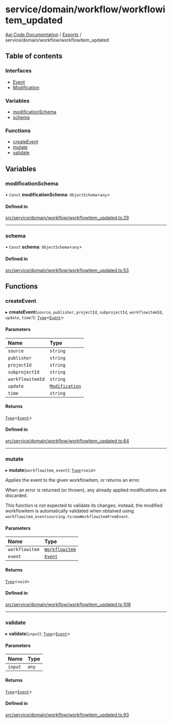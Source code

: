 # service/domain/workflow/workflowitem\_updated
 
[Api Code Documentation](../README.md) / [Exports](../modules.md) / service/domain/workflow/workflowitem\_updated

## Table of contents

### Interfaces

- [Event](../interfaces/service_domain_workflow_workflowitem_updated.Event.md)
- [Modification](../interfaces/service_domain_workflow_workflowitem_updated.Modification.md)

### Variables

- [modificationSchema](service_domain_workflow_workflowitem_updated.md#modificationschema)
- [schema](service_domain_workflow_workflowitem_updated.md#schema)

### Functions

- [createEvent](service_domain_workflow_workflowitem_updated.md#createevent)
- [mutate](service_domain_workflow_workflowitem_updated.md#mutate)
- [validate](service_domain_workflow_workflowitem_updated.md#validate)

## Variables

### modificationSchema

• `Const` **modificationSchema**: `ObjectSchema`<`any`\>

#### Defined in

[src/service/domain/workflow/workflowitem_updated.ts:29](https://github.com/openkfw/TruBudget/blob/4d7fd4be/api/src/service/domain/workflow/workflowitem_updated.ts#L29)

___

### schema

• `Const` **schema**: `ObjectSchema`<`any`\>

#### Defined in

[src/service/domain/workflow/workflowitem_updated.ts:53](https://github.com/openkfw/TruBudget/blob/4d7fd4be/api/src/service/domain/workflow/workflowitem_updated.ts#L53)

## Functions

### createEvent

▸ **createEvent**(`source`, `publisher`, `projectId`, `subprojectId`, `workflowitemId`, `update`, `time?`): [`Type`](result.md#type)<[`Event`](../interfaces/service_domain_workflow_workflowitem_updated.Event.md)\>

#### Parameters

| Name | Type |
| :------ | :------ |
| `source` | `string` |
| `publisher` | `string` |
| `projectId` | `string` |
| `subprojectId` | `string` |
| `workflowitemId` | `string` |
| `update` | [`Modification`](../interfaces/service_domain_workflow_workflowitem_updated.Modification.md) |
| `time` | `string` |

#### Returns

[`Type`](result.md#type)<[`Event`](../interfaces/service_domain_workflow_workflowitem_updated.Event.md)\>

#### Defined in

[src/service/domain/workflow/workflowitem_updated.ts:64](https://github.com/openkfw/TruBudget/blob/4d7fd4be/api/src/service/domain/workflow/workflowitem_updated.ts#L64)

___

### mutate

▸ **mutate**(`workflowitem`, `event`): [`Type`](result.md#type)<`void`\>

Applies the event to the given workflowitem, or returns an error.

When an error is returned (or thrown), any already applied modifications are
discarded.

This function is not expected to validate its changes; instead, the modified
workflowitem is automatically validated when obtained using
`workflowitem_eventsourcing.ts`:`newWorkflowitemFromEvent`.

#### Parameters

| Name | Type |
| :------ | :------ |
| `workflowitem` | [`Workflowitem`](../interfaces/service_domain_workflow_workflowitem.Workflowitem.md) |
| `event` | [`Event`](../interfaces/service_domain_workflow_workflowitem_updated.Event.md) |

#### Returns

[`Type`](result.md#type)<`void`\>

#### Defined in

[src/service/domain/workflow/workflowitem_updated.ts:108](https://github.com/openkfw/TruBudget/blob/4d7fd4be/api/src/service/domain/workflow/workflowitem_updated.ts#L108)

___

### validate

▸ **validate**(`input`): [`Type`](result.md#type)<[`Event`](../interfaces/service_domain_workflow_workflowitem_updated.Event.md)\>

#### Parameters

| Name | Type |
| :------ | :------ |
| `input` | `any` |

#### Returns

[`Type`](result.md#type)<[`Event`](../interfaces/service_domain_workflow_workflowitem_updated.Event.md)\>

#### Defined in

[src/service/domain/workflow/workflowitem_updated.ts:93](https://github.com/openkfw/TruBudget/blob/4d7fd4be/api/src/service/domain/workflow/workflowitem_updated.ts#L93)
